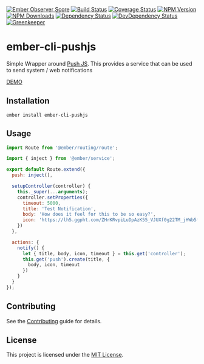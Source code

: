 [![Ember Observer Score](http://emberobserver.com/badges/ember-cli-pushjs.svg)](http://emberobserver.com/addons/ember-cli-pushjs)
[![Build Status](https://travis-ci.org/devotox/ember-cli-pushjs.svg)](http://travis-ci.org/devotox/ember-cli-pushjs)
[![Coverage Status](https://codecov.io/gh/devotox/ember-cli-pushjs/branch/master/graph/badge.svg)](https://codecov.io/gh/devotox/ember-cli-pushjs)
[![NPM Version](https://badge.fury.io/js/ember-cli-pushjs.svg)](http://badge.fury.io/js/ember-cli-pushjs)
[![NPM Downloads](https://img.shields.io/npm/dm/ember-cli-pushjs.svg)](https://www.npmjs.org/package/ember-cli-pushjs)
[![Dependency Status](https://david-dm.org/poetic/ember-cli-pushjs.svg)](https://david-dm.org/poetic/ember-cli-pushjs)
[![DevDependency Status](https://david-dm.org/poetic/ember-cli-pushjs/dev-status.svg)](https://david-dm.org/poetic/ember-cli-pushjs#info=devDependencies)
[![Greenkeeper](https://badges.greenkeeper.io/devotox/ember-cli-pushjs.svg)](https://greenkeeper.io/)

ember-cli-pushjs
==============================================================================

Simple Wrapper around [Push JS](https://github.com/Nickersoft/push.js).
This provides a service that can be used to send system / web notifications

[DEMO](http://devotox.github.io/ember-cli-pushjs)

Installation
------------------------------------------------------------------------------

```
ember install ember-cli-pushjs
```

Usage
------------------------------------------------------------------------------

```javascript
import Route from '@ember/routing/route';

import { inject } from '@ember/service';

export default Route.extend({
  push: inject(),

  setupController(controller) {
    this._super(...arguments);
    controller.setProperties({
      timeout: 5000,
      title: 'Test Notification',
      body: 'How does it feel for this to be so easy?',
      icon: 'https://lh5.ggpht.com/ZHrKRvpiLuDpAzK55_VJUXf0g22TM_jHWb5fMG1GUSnt6NtFVoxzlDvqjbi_f7005dU=w300'
    })
  },

  actions: {
    notify() {
      let { title, body, icon, timeout } = this.get('controller');
      this.get('push').create(title, {
        body, icon, timeout
      })
    }
  }
});
```

Contributing
------------------------------------------------------------------------------

See the [Contributing](CONTRIBUTING.md) guide for details.

License
------------------------------------------------------------------------------

This project is licensed under the [MIT License](LICENSE.md).
